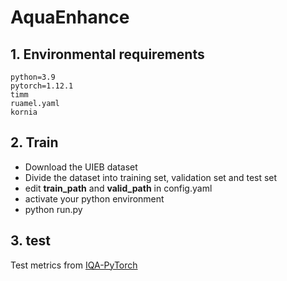 # AquaEnhance

## 1. Environmental requirements
```shell
python=3.9
pytorch=1.12.1
timm
ruamel.yaml
kornia
```

## 2. Train
- Download the UIEB dataset
- Divide the dataset into training set, validation set and test set
- edit **train_path** and **valid_path** in config.yaml
- activate your python environment
- python run.py


## 3. test
Test metrics from [IQA-PyTorch](https://github.com/chaofengc/IQA-PyTorch)
